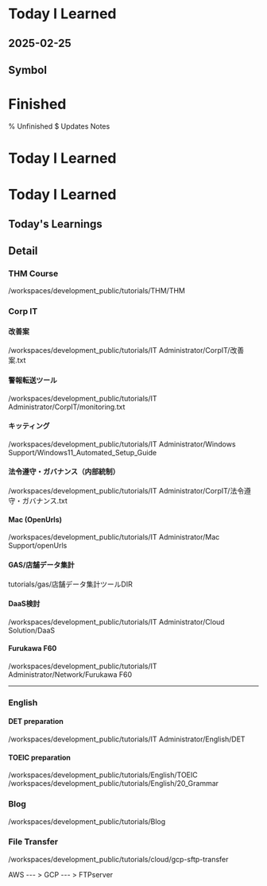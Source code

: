 # Today I Learned

## 2025-02-25

## Symbol
# Finished
% Unfinished
$ Updates Notes
# Today I Learned

# Today I Learned
## Today's Learnings
## Detail
### THM Course
/workspaces/development_public/tutorials/THM/THM

### Corp IT
#### 改善案
/workspaces/development_public/tutorials/IT Administrator/CorpIT/改善案.txt

#### 警報転送ツール
/workspaces/development_public/tutorials/IT Administrator/CorpIT/monitoring.txt

#### キッティング
/workspaces/development_public/tutorials/IT Administrator/Windows Support/Windows11_Automated_Setup_Guide

#### 法令遵守・ガバナンス（内部統制）
/workspaces/development_public/tutorials/IT Administrator/CorpIT/法令遵守・ガバナンス.txt

#### Mac (OpenUrls)
/workspaces/development_public/tutorials/IT Administrator/Mac Support/openUrls

#### GAS/店舗データ集計
tutorials/gas/店舗データ集計ツールDIR

#### DaaS検討
/workspaces/development_public/tutorials/IT Administrator/Cloud Solution/DaaS

#### Furukawa F60
/workspaces/development_public/tutorials/IT Administrator/Network/Furukawa F60

---

### English
#### DET preparation
/workspaces/development_public/tutorials/IT Administrator/English/DET

#### TOEIC preparation
/workspaces/development_public/tutorials/English/TOEIC
/workspaces/development_public/tutorials/English/20_Grammar

### Blog
/workspaces/development_public/tutorials/Blog

### File Transfer
/workspaces/development_public/tutorials/cloud/gcp-sftp-transfer

AWS --- > GCP --- > FTPserver


